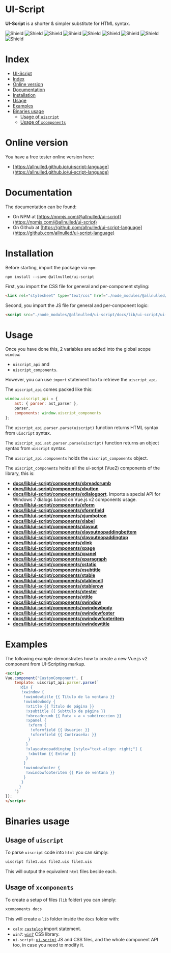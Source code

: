 # UI-Script


**UI-Script** is a shorter & simpler substitute for HTML syntax.

![Shield](https://img.shields.io/badge/Set_of_components-+20-green) ![Shield](https://img.shields.io/badge/HTML_substitute-optionally-green) ![Shield](https://img.shields.io/badge/Supports_es6_import_syntax-yes-green) ![Shield](https://img.shields.io/badge/Supports_es5_require_syntax-yes-green) ![Shield](https://img.shields.io/badge/Installable_by_command_line-2_binaries-green) ![Shield](https://img.shields.io/badge/Packed_with-browserify-green) ![Shield](https://img.shields.io/badge/Installable_via-npm-green) ![Shield](https://img.shields.io/badge/Binary_1-uiscript-green) ![Shield](https://img.shields.io/badge/Binary_2-xcomponents-green)


# Index

- [UI-Script](#ui-script)
- [Index](#index)
- [Online version](#online-version)
- [Documentation](#documentation)
- [Installation](#installation)
- [Usage](#usage)
- [Examples](#examples)
- [Binaries usage](#binaries-usage)
  - [Usage of `uiscript`](#usage-of-uiscript)
  - [Usage of `xcomponents`](#usage-of-xcomponents)

# Online version

You have a free tester online version here:

- [https://allnulled.github.io/ui-script-language](https://allnulled.github.io/ui-script-language)


# Documentation

The documentation can be found:

- On NPM at [https://npmjs.com/@allnulled/ui-script](https://npmjs.com/@allnulled/ui-script)
- On Github at [https://github.com/allnulled/ui-script-language](https://github.com/allnulled/ui-script-language)

# Installation

Before starting, import the package via `npm`:

```
npm install --save @allnulled/ui-script
```

First, you import the CSS file for general and per-component styling:

```html
<link rel="stylesheet" type="text/css" href="./node_modules/@allnulled/ui-script/docs/lib/ui-script/ui-script.css" />
```

Second, you import the JS file for general and per-component logic:

```html
<script src="./node_modules/@allnulled/ui-script/docs/lib/ui-script/ui-script.js"></script>
```

# Usage

Once you have done this, 2 variables are added into the global scope `window`:
  - `uiscript_api` and
  - `uiscript_components`.

However, you can use `import` statement too to retrieve the `uiscript_api`.

The `uiscript_api` comes packed like this:

```js
window.uiscript_api = {
    ast: { parser: ast_parser },
    parser,
    components: window.uiscript_components
};
```

The `uiscript_api.parser.parse(uiscript)` function returns HTML syntax from `uiscript` syntax.

The `uiscript_api.ast.parser.parse(uiscript)` function returns an object syntax from `uiscript` syntax.

The `uiscript_api.components` holds the `uiscript_components` object.

The `uiscript_components` holds all the ui-script (Vue2) components of the library, this is:

- [**docs/lib/ui-script/components/xbreadcrumb**](./docs/lib/ui-script/components/xbreadcrumb/xbreadcrumb.md)
- [**docs/lib/ui-script/components/xbutton**](./docs/lib/ui-script/components/xbutton/xbutton.md)
- [**docs/lib/ui-script/components/xdialogport**](./docs/lib/ui-script/components/xdialogport/xdialogport.md). Imports a special API for Windows 7 dialogs based on Vue.js v2 components usage.
- [**docs/lib/ui-script/components/xform**](./docs/lib/ui-script/components/xform/xform.md)
- [**docs/lib/ui-script/components/xformfield**](./docs/lib/ui-script/components/xformfield/xformfield.md)
- [**docs/lib/ui-script/components/xjumbotron**](./docs/lib/ui-script/components/xjumbotron/xjumbotron.md)
- [**docs/lib/ui-script/components/xlabel**](./docs/lib/ui-script/components/xlabel/xlabel.md)
- [**docs/lib/ui-script/components/xlayout**](./docs/lib/ui-script/components/xlayout/xlayout.md)
- [**docs/lib/ui-script/components/xlayoutnopaddingbottom**](./docs/lib/ui-script/components/xlayoutnopaddingbottom/xlayoutnopaddingbottom.md)
- [**docs/lib/ui-script/components/xlayoutnopaddingtop**](./docs/lib/ui-script/components/xlayoutnopaddingtop/xlayoutnopaddingtop.md)
- [**docs/lib/ui-script/components/xlink**](./docs/lib/ui-script/components/xlink/xlink.md)
- [**docs/lib/ui-script/components/xpage**](./docs/lib/ui-script/components/xpage/xpage.md)
- [**docs/lib/ui-script/components/xpanel**](./docs/lib/ui-script/components/xpanel/xpanel.md)
- [**docs/lib/ui-script/components/xparagraph**](./docs/lib/ui-script/components/xparagraph/xparagraph.md)
- [**docs/lib/ui-script/components/xstatic**](./docs/lib/ui-script/components/xstatic/xstatic.md)
- [**docs/lib/ui-script/components/xsubtitle**](./docs/lib/ui-script/components/xsubtitle/xsubtitle.md)
- [**docs/lib/ui-script/components/xtable**](./docs/lib/ui-script/components/xtable/xtable.md)
- [**docs/lib/ui-script/components/xtablecell**](./docs/lib/ui-script/components/xtablecell/xtablecell.md)
- [**docs/lib/ui-script/components/xtablerow**](./docs/lib/ui-script/components/xtablerow/xtablerow.md)
- [**docs/lib/ui-script/components/xtester**](./docs/lib/ui-script/components/xtester/xtester.md)
- [**docs/lib/ui-script/components/xtitle**](./docs/lib/ui-script/components/xtitle/xtitle.md)
- [**docs/lib/ui-script/components/xwindow**](./docs/lib/ui-script/components/xwindow/xwindow.md)
- [**docs/lib/ui-script/components/xwindowbody**](./docs/lib/ui-script/components/xwindowbody/xwindowbody.md)
- [**docs/lib/ui-script/components/xwindowfooter**](./docs/lib/ui-script/components/xwindowfooter/xwindowfooter.md)
- [**docs/lib/ui-script/components/xwindowfooteritem**](./docs/lib/ui-script/components/xwindowfooteritem/xwindowfooteritem.md)
- [**docs/lib/ui-script/components/xwindowtitle**](./docs/lib/ui-script/components/xwindowtitle/xwindowtitle.md)

# Examples

The following example demonstrates how to create a new Vue.js v2 component from UI-Scripting markup.

```html
<script>
Vue.component("CustomComponent", {
    template: uiscript_api.parser.parse(`
      !div {
       !xwindow {
        !xwindowtitle {{ Título de la ventana }}
        !xwindowbody {
         !xtitle {{ Título de página }}
         !xsubtitle {{ Subttulo de página }}
         !xbreadcrumb {{ Ruta » a » subdireccion }}
         !xpanel {
          !xform {
           !xformfield {{ Usuario: }}
           !xformfield {{ Contraseña: }}
          }
         }
         !xlayoutnopaddingtop [style="text-align: right;"] {
          !xbutton {{ Entrar }}
         }
        }
        !xwindowfooter {
         !xwindowfooteritem {{ Pie de ventana }}
        }
       }
      }
    `)
});
</script>
```

# Binaries usage

## Usage of `uiscript`

To parse `uiscript` code into `html` you can simply:

```sh
uiscript file1.uis file2.uis file3.uis
```

This will output the equivalent `html` files beside each.

## Usage of `xcomponents`

To create a setup of files (`lib` folder) you can simply:

```sh
xcomponents docs
```

This will create a `lib` folder inside the `docs` folder with:

  - `calo`: [`castelog`](https://github.com/allnulled/castelog) import statement.
  - `win7`: [`win7`](https://khang-nd.github.io/7.css/) CSS library.
  - `ui-script`: [`ui-script`](.) JS and CSS files, and the whole component API too, in case you need to modify it.